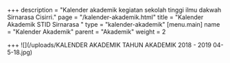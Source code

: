+++
description = "Kalender akademik kegiatan sekolah tinggi ilmu dakwah Sirnarasa Cisirri."
page = "/kalender-akademik.html"
title = "Kalender Akademik STID Sirnarasa "
type = "kalender-akademik"
[menu.main]
name = "Kalender Akademik"
parent = "Akademik"
weight = 2

+++
![](/uploads/KALENDER AKADEMIK TAHUN AKADEMIK  2018 - 2019 04-5-18.jpg)